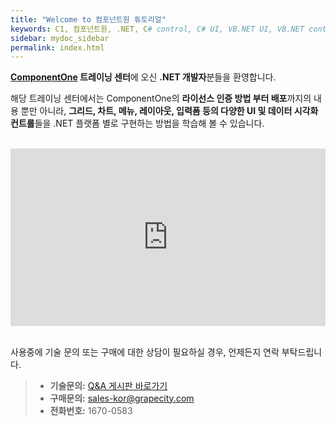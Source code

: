 ```yaml
---
title: "Welcome to 컴포넌트원 튜토리얼"
keywords: C1, 컴포넌트원, .NET, C# control, C# UI, VB.NET UI, VB.NET control
sidebar: mydoc_sidebar
permalink: index.html
---
```


**[ComponentOne](https://www.grapecity.co.kr/componentone-enterprise) 트레이닝 센터**에 오신 **.NET 개발자**분들을 환영합니다.

해당 트레이닝 센터에서는 ComponentOne의 **라이선스 인증 방법 부터 배포**까지의 내용 뿐만 아니라, **그리드, 차트, 메뉴, 레이아웃, 입력폼 등의 다양한 UI 및 데이터 시각화 컨트롤**들을 .NET 플랫폼 별로 구현하는 방법을 학습해 볼 수 있습니다.

<br/>
<div style="position: relative; height:0; padding-bottom: 56.25%;">
    <iframe width="560" height="315"
        src="https://www.youtube.com/embed/TXshE7O1Rxk?loop=1&rel=0" frameborder="0"
        allow="accelerometer; autoplay; encrypted-media; gyroscope; picture-in-picture"
        allowfullscreen style="position: absolute; width:100%; height:100%;">
    </iframe>
</div>
<br/>

사용중에 기술 문의 또는 구매에 대한 상담이 필요하실 경우, 언제든지 연락 부탁드립니다.

> - **기술문의:** [Q&A 게시판 바로가기](https://dev.grapecity.co.kr/bbs/board.php?bo_table=component_qna)
> - **구매문의:** <sales-kor@grapecity.com>
> - **전화번호:** 1670-0583
